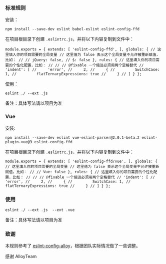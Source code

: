 ### 标准规则

安装：

``
npm install --save-dev eslint babel-eslint eslint-config-ffd
``

在项目根目录下创建 `.eslintrc.js`，并将以下内容复制到文件中：

``
module.exports = {
    extends: [
        'eslint-config-ffd',
    ],
    globals: {
        // 这里填入你的项目需要的全局变量
        // 这里值为 false 表示这个全局变量不允许被重新赋值，比如：
        //
        // jQuery: false,
        // $: false
    },
    rules: {
        // 这里填入你的项目需要的个性化配置，比如：
        //
        // // @fixable 一个缩进必须用两个空格替代
        // 'indent': [
        //     'error',
        //     2,
        //     {
        //         SwitchCase: 1,
        //         flatTernaryExpressions: true
        //     }
        // ]
    }
};
``

使用：

``
eslint ./ --ext .js
``

备注：具体写法请以项目为准

### Vue

安装:

``
npm install --save-dev eslint vue-eslint-parser@2.0.1-beta.2 eslint-plugin-vue@3 eslint-config-ffd
``

在项目根目录下创建 `.eslintrc.js`，并将以下内容复制到文件中：

``
module.exports = {
    extends: [
        'eslint-config-ffd/vue',
    ],
    globals: {
        // 这里填入你的项目需要的全局变量
        // 这里值为 false 表示这个全局变量不允许被重新赋值，比如：
        //
        // Vue: false
    },
    rules: {
        // 这里填入你的项目需要的个性化配置，比如：
        //
        // // @fixable 一个缩进必须用两个空格替代
        // 'indent': [
        //     'error',
        //     2,
        //     {
        //         SwitchCase: 1,
        //         flatTernaryExpressions: true
        //     }
        // ]
    }
};
``

### 使用

``
eslint ./ --ext .js  --ext .vue
``

备注：具体写法请以项目为准


### 致谢

本规则参考了 [eslint-config-alloy](https://github.com/AlloyTeam/eslint-config-alloy)，根据团队实际情况做了一些调整。

感谢 AlloyTeam